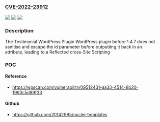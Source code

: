 ### [CVE-2022-23912](https://cve.mitre.org/cgi-bin/cvename.cgi?name=CVE-2022-23912)
![](https://img.shields.io/static/v1?label=Product&message=Testimonial%20WordPress%20Plugin%20%E2%80%93%20AP%20Custom%20Testimonial&color=blue)
![](https://img.shields.io/static/v1?label=Version&message=1.4.6%3E%3D%201.4.6%20&color=brighgreen)
![](https://img.shields.io/static/v1?label=Vulnerability&message=CWE-79%20Cross-site%20Scripting%20(XSS)&color=brighgreen)

### Description

The Testimonial WordPress Plugin WordPress plugin before 1.4.7 does not sanitise and escape the id parameter before outputting it back in an attribute, leading to a Reflected cross-Site Scripting

### POC

#### Reference
- https://wpscan.com/vulnerability/09512431-aa33-4514-8b20-1963c5d89f33

#### Github
- https://github.com/20142995/nuclei-templates

